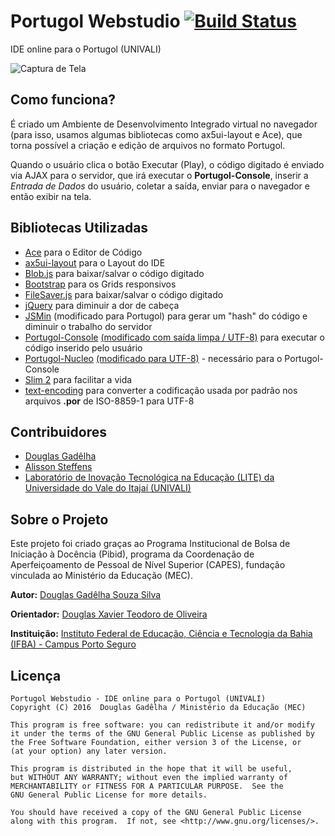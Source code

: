 # Portugol Webstudio [![Build Status](https://travis-ci.org/dgadelha/Portugol-Webstudio.svg?branch=master)](https://travis-ci.org/dgadelha/Portugol-Webstudio)
IDE online para o Portugol (UNIVALI)

![Captura de Tela](assets/screenshot.png)

## Como funciona?
É criado um Ambiente de Desenvolvimento Integrado virtual no navegador (para isso, usamos algumas bibliotecas como ax5ui-layout e Ace), que torna possível a criação e edição de arquivos no formato Portugol.

Quando o usuário clica o botão Executar (Play), o código digitado é enviado via AJAX para o servidor, que irá executar o **Portugol-Console**, inserir a _Entrada de Dados_ do usuário, coletar a saída, enviar para o navegador e então exibir na tela.

## Bibliotecas Utilizadas
- [Ace](https://ace.c9.io/) para o Editor de Código
- [ax5ui-layout](http://ax5.io/ax5ui-layout/) para o Layout do IDE
- [Blob.js](https://github.com/bjornstar/blob-polyfill) para baixar/salvar o código digitado
- [Bootstrap](https://getbootstrap.com/) para os Grids responsivos
- [FileSaver.js](https://github.com/eligrey/FileSaver.js) para baixar/salvar o código digitado
- [jQuery](https://jquery.com/) para diminuir a dor de cabeça
- [JSMin](https://github.com/mrclay/minify/blob/2.x/min/lib/JSMin.php) (modificado para Portugol) para gerar um "hash" do código e diminuir o trabalho do servidor
- [Portugol-Console](https://github.com/UNIVALI-LITE/Portugol-Console) [(modificado com saída limpa / UTF-8)](https://github.com/dgadelha/Portugol-Console) para executar o código inserido pelo usuário
- [Portugol-Nucleo](https://github.com/UNIVALI-LITE/Portugol-Nucleo) [(modificado para UTF-8)](https://github.com/dgadelha/Portugol-Nucleo) - necessário para o Portugol-Console
- [Slim 2](https://docs.slimframework.com/) para facilitar a vida
- [text-encoding](https://github.com/inexorabletash/text-encoding) para converter a codificação usada por padrão nos arquivos **.por** de ISO-8859-1 para UTF-8

## Contribuidores
- [Douglas Gadêlha](https://github.com/dgadelha)
- [Alisson Steffens](https://github.com/AlissonSteffens)
- [Laboratório de Inovação Tecnológica na Educação (LITE) da Universidade do Vale do Itajaí (UNIVALI)](https://github.com/UNIVALI-LITE)

## Sobre o Projeto
Este projeto foi criado graças ao Programa Institucional de Bolsa de Iniciação à Docência (Pibid), programa da Coordenação de Aperfeiçoamento de Pessoal de Nível Superior (CAPES), fundação vinculada ao Ministério da Educação (MEC).

**Autor:** [Douglas Gadêlha Souza Silva](mailto:douglas.gadelha@ifba.edu.br)

**Orientador:** [Douglas Xavier Teodoro de Oliveira](mailto:douglasteodoro@ifba.edu.br)

**Instituição:** [Instituto Federal de Educação, Ciência e Tecnologia da Bahia (IFBA) - Campus Porto Seguro](http://portoseguro.ifba.edu.br/)

## Licença
    Portugol Webstudio - IDE online para o Portugol (UNIVALI)
    Copyright (C) 2016  Douglas Gadêlha / Ministério da Educação (MEC)

    This program is free software: you can redistribute it and/or modify
    it under the terms of the GNU General Public License as published by
    the Free Software Foundation, either version 3 of the License, or
    (at your option) any later version.

    This program is distributed in the hope that it will be useful,
    but WITHOUT ANY WARRANTY; without even the implied warranty of
    MERCHANTABILITY or FITNESS FOR A PARTICULAR PURPOSE.  See the
    GNU General Public License for more details.

    You should have received a copy of the GNU General Public License
    along with this program.  If not, see <http://www.gnu.org/licenses/>.
